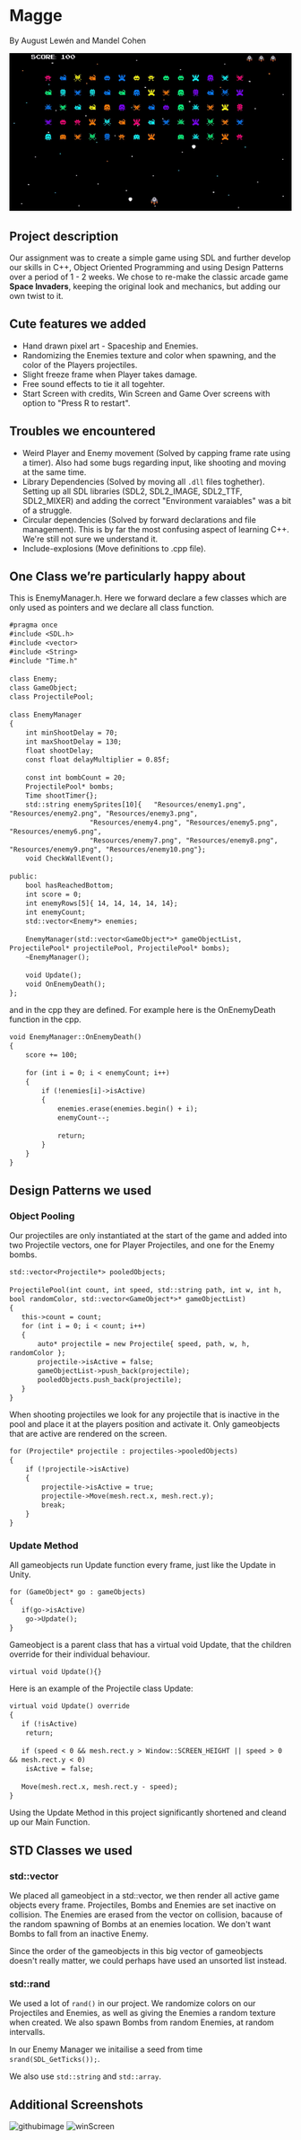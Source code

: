 # **Magge**
By August Lewén and Mandel Cohen

![](video.gif)


## Project description

Our assignment was to create a simple game using SDL and further develop our skills in C++, Object Oriented Programming and using Design Patterns over a period of 1 - 2 weeks. We chose to re-make the classic arcade game **Space Invaders**, keeping the original look and mechanics, but adding our own twist to it. 

## Cute features we added

* Hand drawn pixel art - Spaceship and Enemies.
* Randomizing the Enemies texture and color when spawning, and the color of the Players projectiles.
* Slight freeze frame when Player takes damage.
* Free sound effects to tie it all togehter.
* Start Screen with credits, Win Screen and Game Over screens with option to "Press R to restart".

## Troubles we encountered

* Weird Player and Enemy movement (Solved by capping frame rate using a timer). Also had some bugs regarding input, like shooting and moving at the same time.
* Library Dependencies (Solved by moving all ```.dll``` files toghether). Setting up all SDL libraries (SDL2, SDL2_IMAGE, SDL2_TTF, SDL2_MIXER) and adding the correct "Environment varaiables" was a bit of a struggle.
* Circular dependencies (Solved by forward declarations and file management). This is by far the most confusing aspect of learning C++. We're still not sure we understand it. 
* Include-explosions (Move definitions to .cpp file). 


## One Class we’re particularly happy about

This is EnemyManager.h. Here we forward declare a few classes which are only used as pointers and we declare all class function. 
```
#pragma once
#include <SDL.h>
#include <vector>
#include <String>
#include "Time.h"

class Enemy;
class GameObject;
class ProjectilePool;

class EnemyManager
{
	int minShootDelay = 70;
	int maxShootDelay = 130;
	float shootDelay;
	const float delayMultiplier = 0.85f;

	const int bombCount = 20;
	ProjectilePool* bombs;
	Time shootTimer{};
	std::string enemySprites[10]{	"Resources/enemy1.png", "Resources/enemy2.png", "Resources/enemy3.png",
					"Resources/enemy4.png", "Resources/enemy5.png", "Resources/enemy6.png",
					"Resources/enemy7.png", "Resources/enemy8.png", "Resources/enemy9.png", "Resources/enemy10.png"};
	void CheckWallEvent();

public:
	bool hasReachedBottom;
	int score = 0;
	int enemyRows[5]{ 14, 14, 14, 14, 14};
	int enemyCount;
	std::vector<Enemy*> enemies;

	EnemyManager(std::vector<GameObject*>* gameObjectList, ProjectilePool* projectilePool, ProjectilePool* bombs);
	~EnemyManager();

	void Update();
	void OnEnemyDeath();
};
```
and in the cpp they are defined. For example here is the OnEnemyDeath function in the cpp.
```
void EnemyManager::OnEnemyDeath()
{
	score += 100;
	
	for (int i = 0; i < enemyCount; i++)
	{
		if (!enemies[i]->isActive)
		{
			enemies.erase(enemies.begin() + i);
			enemyCount--;
	
			return;
		}
	}
}
```
## Design Patterns we used
### **Object Pooling**

Our projectiles are only instantiated at the start of the game and added into two Projectile vectors, one for Player Projectiles, and one for the Enemy bombs.
```
std::vector<Projectile*> pooledObjects;

ProjectilePool(int count, int speed, std::string path, int w, int h, bool randomColor, std::vector<GameObject*>* gameObjectList)
{
   this->count = count;
   for (int i = 0; i < count; i++)
   {
       auto* projectile = new Projectile{ speed, path, w, h, randomColor };
       projectile->isActive = false;
       gameObjectList->push_back(projectile);
       pooledObjects.push_back(projectile);
   }
}
```
When shooting projectiles we look for any projectile that is inactive in the pool and place it at the players position and activate it.
Only gameobjects that are active are rendered on the screen.
```
for (Projectile* projectile : projectiles->pooledObjects)
{
	if (!projectile->isActive)
	{
		projectile->isActive = true;
		projectile->Move(mesh.rect.x, mesh.rect.y);
		break;
	}
}
```

### **Update Method** 

All gameobjects run Update function every frame, just like the Update in Unity.
```
for (GameObject* go : gameObjects)
{
   if(go->isActive)
    go->Update();
}
```

Gameobject is a parent class that has a virtual void Update, that the children override for their individual behaviour.
```
virtual void Update(){}
```
Here is an example of the Projectile class Update:
```
virtual void Update() override
{
   if (!isActive)
    return;
   
   if (speed < 0 && mesh.rect.y > Window::SCREEN_HEIGHT || speed > 0 && mesh.rect.y < 0)
    isActive = false;
   
   Move(mesh.rect.x, mesh.rect.y - speed);
}
```

Using the Update Method in this project significantly shortened and cleand up our Main Function. 

## STD Classes we used

### std::vector

We placed all gameobject in a std::vector, we then render all active game objects every frame. Projectiles, Bombs and Enemies are set inactive on collision. The Enemies are erased from the vector on collision, bacause of the random spawning of Bombs at an enemies location. We don't want Bombs to fall from an inactive Enemy. 

Since the order of the gameobjects in this big vector of gameobjects doesn't really matter, we could perhaps have used an unsorted list instead. 

### std::rand

We used a lot of ```rand()``` in our project. We randomize colors on our Projectiles and Enemies, as well as giving the Enemies a random texture when created. We also spawn Bombs from random Enemies, at random intervalls. 

In our Enemy Manager we initailise a seed from time ```srand(SDL_GetTicks());```.

We also use ```std::string``` and ```std::array```. 

## Additional Screenshots
![githubimage](https://github.com/forsbergsskola-se/gp23-203-opengl-game-magge/assets/70960870/7ab8d522-51dd-4fca-834d-a80171b45ff0)
![winScreen](https://github.com/forsbergsskola-se/gp23-203-opengl-game-magge/assets/70960870/05a3d362-6fc9-4472-8a59-e1e2d2a7a1eb)

